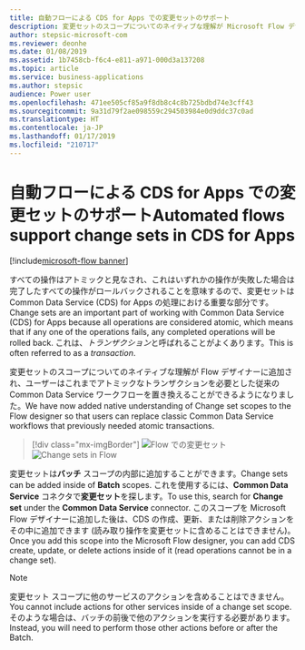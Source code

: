 ```yaml
---
title: 自動フローによる CDS for Apps での変更セットのサポート
description: 変更セットのスコープについてのネイティブな理解が Microsoft Flow デザイナーに追加され、ユーザーはこれまでアトミックなトランザクションを必要とした従来の Common Data Service ワークフローを置き換えることができるようになりました。
author: stepsic-microsoft-com
ms.reviewer: deonhe
ms.date: 01/08/2019
ms.assetid: 1b7458cb-f6c4-e811-a971-000d3a137208
ms.topic: article
ms.service: business-applications
ms.author: stepsic
audience: Power user
ms.openlocfilehash: 471ee505cf85a9f8db8c4c8b725bdbd74e3cff43
ms.sourcegitcommit: 9a31d79f2ae098559c294503984e0d9ddc37c0ad
ms.translationtype: HT
ms.contentlocale: ja-JP
ms.lasthandoff: 01/17/2019
ms.locfileid: "210717"
---
```

# <a name="automated-flows-support-change-sets-in-cds-for-apps"></a><span data-ttu-id="c32a2-103">自動フローによる CDS for Apps での変更セットのサポート</span><span class="sxs-lookup"><span data-stu-id="c32a2-103">Automated flows support change sets in CDS for Apps</span></span>


[!include[microsoft-flow banner](../includes/microsoft-flow.md)]

<span data-ttu-id="c32a2-104">すべての操作はアトミックと見なされ、これはいずれかの操作が失敗した場合は完了したすべての操作がロールバックされることを意味するので、変更セットは Common Data Service (CDS) for Apps の処理における重要な部分です。</span><span class="sxs-lookup"><span data-stu-id="c32a2-104">Change sets are an important part of working with Common Data Service (CDS) for Apps because all operations are considered atomic, which means that if any one of the operations fails, any completed operations will be rolled back.</span></span> <span data-ttu-id="c32a2-105">これは、*トランザクション*と呼ばれることがよくあります。</span><span class="sxs-lookup"><span data-stu-id="c32a2-105">This is often referred to as a *transaction*.</span></span>

<span data-ttu-id="c32a2-106">変更セットのスコープについてのネイティブな理解が Flow デザイナーに追加され、ユーザーはこれまでアトミックなトランザクションを必要とした従来の Common Data Service ワークフローを置き換えることができるようになりました。</span><span class="sxs-lookup"><span data-stu-id="c32a2-106">We have now added native understanding of Change set scopes to the Flow designer so that users can replace classic Common Data Service workflows that previously needed atomic transactions.</span></span>

> [!div class="mx-imgBorder"]
> <span data-ttu-id="c32a2-107">![Flow での変更セット](media/ChangeSets-1.png "Flow での変更セット")</span><span class="sxs-lookup"><span data-stu-id="c32a2-107">![Change sets in Flow](media/ChangeSets-1.png "Change sets in Flow")</span></span>

<span data-ttu-id="c32a2-108">変更セットは**バッチ** スコープの内部に追加することができます。</span><span class="sxs-lookup"><span data-stu-id="c32a2-108">Change sets can be added inside of **Batch** scopes.</span></span> <span data-ttu-id="c32a2-109">これを使用するには、**Common Data Service** コネクタで**変更セット**を探します。</span><span class="sxs-lookup"><span data-stu-id="c32a2-109">To use this, search for **Change set** under the **Common Data Service** connector.</span></span> <span data-ttu-id="c32a2-110">このスコープを Microsoft Flow デザイナーに追加した後は、CDS の作成、更新、または削除アクションをその中に追加できます (読み取り操作を変更セットに含めることはできません)。</span><span class="sxs-lookup"><span data-stu-id="c32a2-110">Once you add this scope into the Microsoft Flow designer, you can add CDS create, update, or delete actions inside of it (read operations cannot be in a change set).</span></span>

> [!NOTE]
> <span data-ttu-id="c32a2-111">変更セット スコープに他のサービスのアクションを含めることはできません。</span><span class="sxs-lookup"><span data-stu-id="c32a2-111">You cannot include actions for other services inside of a change set scope.</span></span> <span data-ttu-id="c32a2-112">そのような場合は、バッチの前後で他のアクションを実行する必要があります。</span><span class="sxs-lookup"><span data-stu-id="c32a2-112">Instead, you will need to perform those other actions before or after the Batch.</span></span>
